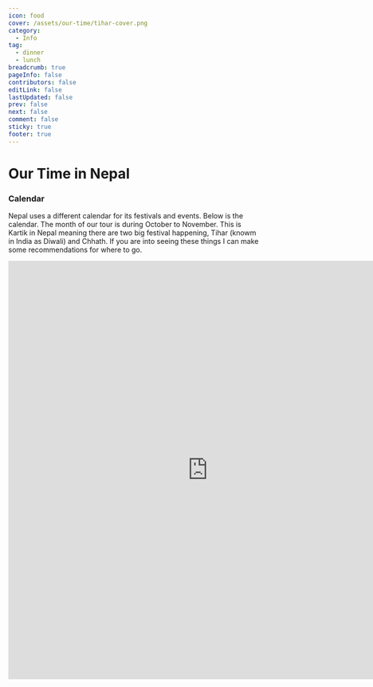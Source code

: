 ```yaml
---
icon: food
cover: /assets/our-time/tihar-cover.png
category:
  - Info
tag:
  - dinner
  - lunch
breadcrumb: true
pageInfo: false
contributors: false
editLink: false
lastUpdated: false
prev: false
next: false
comment: false
sticky: true
footer: true
---
```


# Our Time in Nepal

### Calendar

Nepal uses a different calendar for its festivals and events. Below is the calendar. The month of our tour is during October to November.
This is Kartik in Nepal meaning there are two big festival happening, Tihar (knowm in India as Diwali) and Chhath.
If you are into seeing these things I can make some recommendations for where to go.

<iframe src="https://www.hamropatro.com/widgets/calender-full.php" frameborder="0" scrolling="no" marginwidth="0" marginheight="0" style="border:none; overflow:hidden; width:800px; height:840px;" allowtransparency="true"></iframe>
